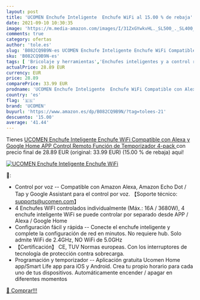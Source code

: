 ```yaml
---
layout: post
title: 'UCOMEN Enchufe Inteligente  Enchufe WiFi al 15.00 % de rebaja'
date: 2021-09-10 10:30:35
image: 'https://m.media-amazon.com/images/I/31ZxGYwkvHL._SL500_._SL400_.jpg'
comments: true
category: ofertas
author: 'tole.es'
slug: 'B082CQ9B9N-es UCOMEN Enchufe Inteligente Enchufe WiFi Compatible con...'
sku: 'B082CQ9B9N-es'
tags: [ 'Bricolaje y herramientas','Enchufes inteligentes y a control remoto','Enchufes y accesorios','Instalación eléctrica','alexa','enchufe','google','home','inteligente','ucomen', ]
actualPrice: 28.89 EUR
currency: EUR
price: 28.89
comparePrice: 33.99 EUR
prodname: 'UCOMEN Enchufe Inteligente  Enchufe WiFi Compatible con Alexa y Google Home  APP Control Remoto  Función de Temporizador   4-pack '
country: 'es'
flag: '🇪🇸'
brand: 'UCOMEN'
buyurl: 'https://www.amazon.es/dp/B082CQ9B9N/?tag=tolees-21'
descuento: '15.00'
average: '41.44'
---
```


Tienes [UCOMEN Enchufe Inteligente  Enchufe WiFi Compatible con Alexa y Google Home  APP Control Remoto  Función de Temporizador   4-pack ](https://www.amazon.es/dp/B082CQ9B9N/?tag=tolees-21) con precio final de  28.89 EUR (original: 33.99 EUR) (15.00 %  de rebaja) aqui!

[![UCOMEN Enchufe Inteligente  Enchufe WiFi](https://m.media-amazon.com/images/I/31ZxGYwkvHL._SL500_._SL400_.jpg)](https://www.amazon.es/dp/B082CQ9B9N/?tag=tolees-21)

🔎:

- Control por voz -- Compatible con Amazon Alexa, Amazon Echo Dot / Tap y Google Assistant para el control por voz. 【Soporte técnico: supports@ucomen.com】
- 4 Enchufes WIFI controlados individualmente (Máx.: 16A / 3680W), 4 enchufe inteligente WiFi se puede controlar por separado desde APP / Alexa / Google Home
- Configuración fácil y rápida -- Conecte el enchufe inteligente y complete la configuración de red en minutos. No requiere hub. Solo admite WiFi de 2.4GHz, NO WiFi de 5.0GHz
- 【Certificación】 CE, TUV Normas europeas. Con los interruptores de tecnología de protección contra sobrecarga.
- Programación y temporizador -- Aplicación gratuita Ucomen Home app/Smart Life app para iOS y Android. Crea tu propio horario para cada uno de tus dispositivos. Automáticamente encender / apagar en diferentes momentos

[🛒 Comprar!!!](https://www.amazon.es/dp/B082CQ9B9N/?tag=tolees-21)
